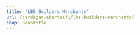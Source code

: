 ```yaml
---
title: "LBS Builders Merchants"
url: /cardigan-aberteifi/lbs-builders-merchants/
shop: Baustoffe
---
```

